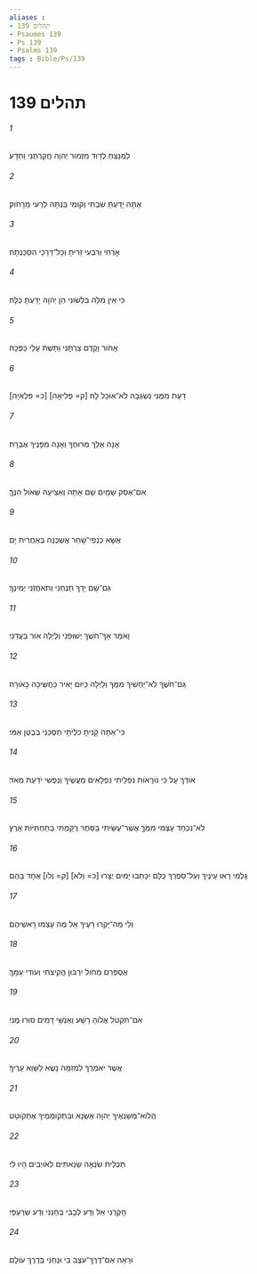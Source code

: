```yaml
---
aliases : 
- תהלים 139
- Psaumes 139
- Ps 139
- Psalms 139
tags : Bible/Ps/139
---
```


# תהלים 139

###### 1
לַמְנַצֵּחַ לְדָוִד מִזְמֹור יְהוָה חֲקַרְתַּנִי וַתֵּדָע׃
###### 2
אַתָּה יָדַעְתָּ שִׁבְתִּי וְקוּמִי בַּנְתָּה לְרֵעִי מֵרָחֹוק׃
###### 3
אָרְחִי וְרִבְעִי זֵרִיתָ וְכָל־דְּרָכַי הִסְכַּנְתָּה׃
###### 4
כִּי אֵין מִלָּה בִּלְשֹׁונִי הֵן יְהוָה יָדַעְתָּ כֻלָּהּ׃
###### 5
אָחֹור וָקֶדֶם צַרְתָּנִי וַתָּשֶׁת עָלַי כַּפֶּכָה׃
###### 6
[כ= פִּלְאִיָּה] [ק= פְּלִיאָה] דַעַת מִמֶּנִּי נִשְׂגְּבָה לֹא־אוּכַל לָהּ׃
###### 7
אָנָה אֵלֵךְ מֵרוּחֶךָ וְאָנָה מִפָּנֶיךָ אֶבְרָח׃
###### 8
אִם־אֶסַּק שָׁמַיִם שָׁם אָתָּה וְאַצִּיעָה שְּׁאֹול הִנֶּךָּ׃
###### 9
אֶשָּׂא כַנְפֵי־שָׁחַר אֶשְׁכְּנָה בְּאַחֲרִית יָם׃
###### 10
גַּם־שָׁם יָדְךָ תַנְחֵנִי וְתֹאחֲזֵנִי יְמִינֶךָ׃
###### 11
וָאֹמַר אַךְ־חֹשֶׁךְ יְשׁוּפֵנִי וְלַיְלָה אֹור בַּעֲדֵנִי׃
###### 12
גַּם־חֹשֶׁךְ לֹא־יַחְשִׁיךְ מִמֶּךָ וְלַיְלָה כַּיֹּום יָאִיר כַּחֲשֵׁיכָה כָּאֹורָה׃
###### 13
כִּי־אַתָּה קָנִיתָ כִלְיֹתָי תְּסֻכֵּנִי בְּבֶטֶן אִמִּי׃
###### 14
אֹודְךָ עַל כִּי נֹורָאֹות נִפְלֵיתִי נִפְלָאִים מַעֲשֶׂיךָ וְנַפְשִׁי יֹדַעַת מְאֹד׃
###### 15
לֹא־נִכְחַד עָצְמִי מִמֶּךָּ אֲשֶׁר־עֻשֵּׂיתִי בַסֵּתֶר רֻקַּמְתִּי בְּתַחְתִּיֹּות אָרֶץ׃
###### 16
גָּלְמִי רָאוּ עֵינֶיךָ וְעַל־סִפְרְךָ כֻּלָּם יִכָּתֵבוּ יָמִים יֻצָּרוּ [כ= וְלֹא] [ק= וְלֹו] אֶחָד בָּהֶם׃
###### 17
וְלִי מַה־יָּקְרוּ רֵעֶיךָ אֵל מֶה עָצְמוּ רָאשֵׁיהֶם׃
###### 18
אֶסְפְּרֵם מֵחֹול יִרְבּוּן הֱקִיצֹתִי וְעֹודִי עִמָּךְ׃
###### 19
אִם־תִּקְטֹל אֱלֹוהַּ רָשָׁע וְאַנְשֵׁי דָמִים סוּרוּ מֶנִּי׃
###### 20
אֲשֶׁר יֹאמְרֻךָ לִמְזִמָּה נָשֻׂא לַשָּׁוְא עָרֶיךָ׃
###### 21
הֲלֹוא־מְשַׂנְאֶיךָ יְהוָה אֶשְׂנָא וּבִתְקֹומְמֶיךָ אֶתְקֹוטָט׃
###### 22
תַּכְלִית שִׂנְאָה שְׂנֵאתִים לְאֹויְבִים הָיוּ לִי׃
###### 23
חָקְרֵנִי אֵל וְדַע לְבָבִי בְּחָנֵנִי וְדַע שַׂרְעַפָּי׃
###### 24
וּרְאֵה אִם־דֶּרֶךְ־עֹצֶב בִּי וּנְחֵנִי בְּדֶרֶךְ עֹולָם׃
